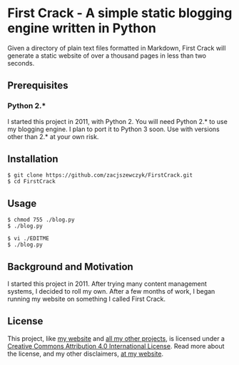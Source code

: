 First Crack - A simple static blogging engine written in Python
===============================================================

Given a directory of plain text files formatted in Markdown, First Crack will generate a static website of over a thousand pages in less than two seconds.

## Prerequisites
### Python 2.*

I started this project in 2011, with Python 2. You will need Python 2.* to use my blogging engine. I plan to port it to Python 3 soon. Use with versions other than 2.* at your own risk.

## Installation

```
$ git clone https://github.com/zacjszewczyk/FirstCrack.git
$ cd FirstCrack
```

## Usage

```
$ chmod 755 ./blog.py
$ ./blog.py
```

```
$ vi ./EDITME
$ ./blog.py
```

## Background and Motivation

I started this project in 2011. After trying many content management systems, I decided to roll my own. After a few months of work, I began running my website on something I called First Crack.

## License

This project, like [my website](https://zacs.site/) and [all my other projects](https://zacs.site/projects.html), is licensed under a [Creative Commons Attribution 4.0 International License](http://creativecommons.org/licenses/by/4.0/). Read more about the license, and my other disclaimers, [at my website](https://zacs.site/disclaimers.html).